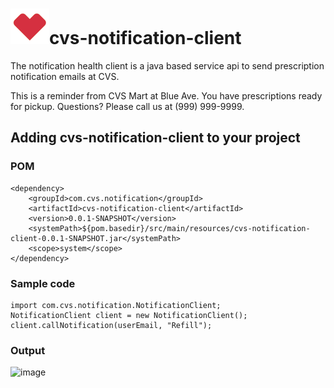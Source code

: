 # ![image](https://github.com/jmconelogin/jmconelogin/blob/main/custom_logo.png)cvs-notification-client 
The notification health client is a java based service api to send prescription notification emails at CVS.

This is a reminder from CVS Mart at Blue Ave. You have prescriptions ready for pickup. Questions? Please call us at (999) 999-9999.

## Adding cvs-notification-client to your project
### POM
    <dependency>
        <groupId>com.cvs.notification</groupId>
        <artifactId>cvs-notification-client</artifactId>
        <version>0.0.1-SNAPSHOT</version>
        <systemPath>${pom.basedir}/src/main/resources/cvs-notification-client-0.0.1-SNAPSHOT.jar</systemPath>
        <scope>system</scope>
    </dependency>
 ### Sample code
    import com.cvs.notification.NotificationClient;
    NotificationClient client = new NotificationClient();
    client.callNotification(userEmail, "Refill");
 ### Output
![image](https://user-images.githubusercontent.com/98829230/156652536-1fd7358d-1ac7-45a0-bd45-f03af0f94bfe.png)

